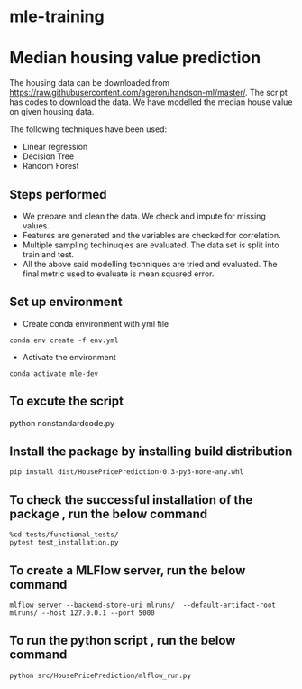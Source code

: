 # mle-training
# Median housing value prediction

The housing data can be downloaded from https://raw.githubusercontent.com/ageron/handson-ml/master/. The script has codes to download the data. We have modelled the median house value on given housing data. 

The following techniques have been used: 

 - Linear regression
 - Decision Tree
 - Random Forest

## Steps performed
 - We prepare and clean the data. We check and impute for missing values.
 - Features are generated and the variables are checked for correlation.
 - Multiple sampling techinuqies are evaluated. The data set is split into train and test.
 - All the above said modelling techniques are tried and evaluated. The final metric used to evaluate is mean squared error.

## Set up environment
 - Create conda environment with yml file
  ```
  conda env create -f env.yml
  ```

 - Activate the environment
  ```
  conda activate mle-dev
  ```
  
## To excute the script
python nonstandardcode.py 

## Install the package by installing build distribution
``` 
pip install dist/HousePricePrediction-0.3-py3-none-any.whl 
```

## To check the successful installation of the package , run the below command
``` 
%cd tests/functional_tests/
pytest test_installation.py
```
## To create a MLFlow server, run the below command
```
mlflow server --backend-store-uri mlruns/  --default-artifact-root mlruns/ --host 127.0.0.1 --port 5000
```

## To run the python script , run the below command
```
python src/HousePricePrediction/mlflow_run.py
```